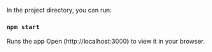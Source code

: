 In the project directory, you can run:

### `npm start`

Runs the app
Open (http://localhost:3000) to view it in your browser.
